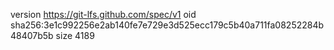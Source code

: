 version https://git-lfs.github.com/spec/v1
oid sha256:3e1c992256e2ab140fe7e729e3d525ecc179c5b40a711fa08252284b48407b5b
size 4189
